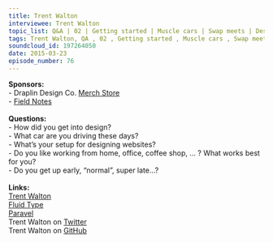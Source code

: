 ```yaml
--- 
title: Trent Walton
interviewee: Trent Walton
topic_list: Q&A | 02 | Getting started | Muscle cars | Swap meets | Design setup | Garage office | 9-5
tags: Trent Walton, QA , 02 , Getting started , Muscle cars , Swap meets , Design setup , Garage office , 9-5
soundcloud_id: 197264050
date: 2015-03-23
episode_number: 76
---
```

 
<p class="show_notes_display"><b>Sponsors:<br></b>- Draplin Design Co. <a rel="nofollow" target="_blank" href="http://draplin.com/merch/">Merch Store</a><br>- <a rel="nofollow" target="_blank" href="http://fieldnotesbrand.com/">Field Notes</a><br><b><br>Questions:</b><br>- How did you get into design?<br>- What car are you driving these days?<br>- What’s your setup for designing websites?<br>- Do you like working from home, office, coffee shop, … ? What works best for you?<br>- Do you get up early, “normal”, super late…?<br><b><br>Links:</b><br><a rel="nofollow" target="_blank" href="http://trentwalton.com/">Trent Walton</a><br><a rel="nofollow" target="_blank" href="http://trentwalton.com/2012/06/19/fluid-type/">Fluid Type</a><br><a rel="nofollow" target="_blank" href="http://paravelinc.com/">Paravel</a><br>Trent Walton on <a rel="nofollow" target="_blank" href="https://twitter.com/trentwalton">Twitter</a><br>Trent Walton on <a rel="nofollow" target="_blank" href="https://github.com/TrentWalton">GitHub</a><br></p>
